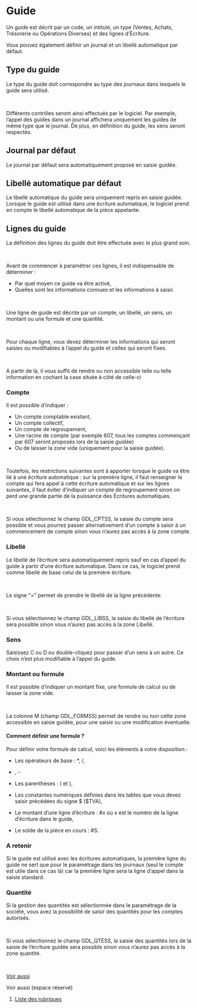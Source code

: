 # Guide



Un guide est décrit par un code, un intitulé, un type (Ventes, Achats, 
 Trésorerie ou Opérations Diverses) et des lignes d’Écriture.


Vous pouvez également définir un journal et un libellé automatique par 
 défaut.


## Type du guide


Le type du guide doit correspondre au type 
 des journaux dans lesquels le guide sera utilisé.


 


Différents contrôles seront ainsi effectués par le logiciel. Par exemple, 
 l’appel des guides dans un journal affichera uniquement les guides de 
 même type que le journal. De plus, en définition du guide, les sens seront 
 respectés.


## Journal par défaut


Le journal par défaut sera automatiquement proposé en saisie guidée.


## Libellé automatique par défaut


Le libellé automatique du guide sera uniquement repris en saisie guidée. 
 Lorsque le guide est utilisé dans une écriture automatique, le logiciel 
 prend en compte le libellé automatique de la pièce appelante.


## Lignes du guide


La définition des lignes du guide doit être effectuée avec le plus grand 
 soin.


 


Avant de commencer à paramétrer ces lignes, il est indispensable de 
 déterminer :


* Par quel moyen 
 ce guide va être activé,
* Quelles sont les 
 informations connues et les informations à saisir.


 


Une ligne de guide est décrite par un compte, un libellé, un sens, un 
 montant ou une formule et une quantité.


 


Pour chaque ligne, vous devez déterminer les informations qui seront 
 saisies ou modifiables à l’appel du guide et celles qui seront fixes.


 


A partir de là, il vous suffit de rendre ou non accessible telle ou 
 telle information en cochant la case située à côté de celle-ci


### Compte


Il est possible d’indiquer :


* Un compte 
 comptable existant,
* Un compte 
 collectif,
* Un compte 
 de regroupement,
* Une racine 
 de compte (par exemple 607, tous les comptes commençant par 
 607 seront proposés lors de la saisie guidée)
* Ou de laisser la zone vide (uniquement pour la 
 saisie guidée).


 


Toutefois, les restrictions suivantes sont à apporter lorsque le guide 
 va être lié à une écriture automatique : sur la première ligne, il faut 
 renseigner le compte qui fera appel à cette écriture automatique et sur 
 les lignes suivantes, il faut éviter d’indiquer un compte de regroupement 
 sinon on perd une grande partie de la puissance des Écritures automatiques.


 


Si vous sélectionnez le champ GDL\_CPTSS, la saisie du compte sera possible 
 et vous pourrez passer alternativement d’un compte à saisir à un commencement 
 de compte sinon vous n’aurez pas accès à la zone compte.


### Libellé


Le libellé de l’écriture sera automatiquement repris sauf en cas d’appel 
 du guide à partir d’une écriture automatique. Dans ce cas, le logiciel 
 prend comme libellé de base celui de la première écriture.


 


Le signe "=" permet de prendre le libellé de la ligne précédente.


 


Si vous sélectionnez le champ GDL\_LIBSS, la saisie du libellé de l’écriture 
 sera possible sinon vous n’aurez pas accès à la zone Libellé.


### Sens


Saisissez C ou D ou double-cliquez pour passer d’un sens à un autre. 
 Ce choix n’est plus modifiable à l’appel du guide.


### Montant ou formule


Il est possible d’indiquer un montant fixe, une formule de calcul ou 
 de laisser la zone vide.


 


La colonne M (champ GDL\_FORMSS) permet de rendre ou non cette zone accessible 
 en saisie guidée, pour une saisie ou une modification éventuelle.


#### Comment définir une formule ?


Pour définir votre formule de calcul, voici les éléments à votre disposition 
 :


* Les opérateurs 
 de base : \*, /, 
 + , -


* Les parenthèses 
 : ( et ),


* Les constantes 
 numériques définies dans les tables que vous devez saisir précédées 
 du signe $ ($TVA),
* Le montant d’une 
 ligne d’écriture : #x où x 
 est le numéro de la ligne d’écriture dans le guide,
* Le solde de la 
 pièce en cours : #S.


### A retenir


Si le guide est utilisé avec les écritures automatiques, la première 
 ligne du guide ne sert que pour le paramétrage dans les journaux (seul 
 le compte est utile dans ce cas là) car la première ligne sera la ligne 
 d’appel dans la saisie standard.


### Quantité


Si la gestion des quantités est sélectionnée dans le paramétrage de 
 la société, vous avez la possibilité de saisir des quantités pour les 
 comptes autorisés.


 


Si vous sélectionnez le champ GDL\_QTESS, la saisie des quantités lors 
 de la saisie de l’écriture guidée sera possible sinon vous n’aurez pas 
 accès à la zone quantité.


 


[Voir aussi](javascript:RelatedTopic0.Click())


Voir aussi (espace réservé)
 

1. [Liste des rubriques](#)



